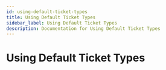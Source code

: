 ```yaml
---
id: using-default-ticket-types
title: Using Default Ticket Types
sidebar_label: Using Default Ticket Types
description: Documentation for Using Default Ticket Types
---
```


# Using Default Ticket Types
